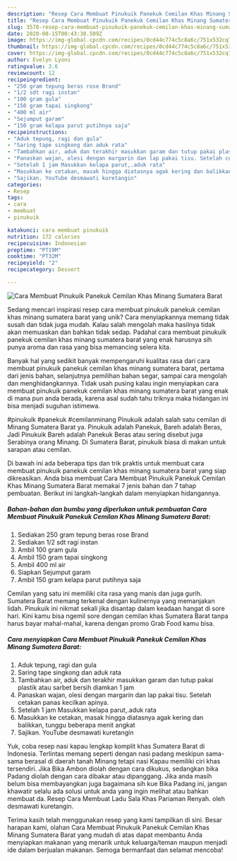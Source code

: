 ```yaml
---
description: "Resep Cara Membuat Pinukuik Panekuk Cemilan Khas Minang Sumatera Barat Anti Gagal"
title: "Resep Cara Membuat Pinukuik Panekuk Cemilan Khas Minang Sumatera Barat Anti Gagal"
slug: 3570-resep-cara-membuat-pinukuik-panekuk-cemilan-khas-minang-sumatera-barat-anti-gagal
date: 2020-08-15T00:43:38.509Z
image: https://img-global.cpcdn.com/recipes/0cd44c774c5c8a6c/751x532cq70/cara-membuat-pinukuik-panekuk-cemilan-khas-minang-sumatera-barat-foto-resep-utama.jpg
thumbnail: https://img-global.cpcdn.com/recipes/0cd44c774c5c8a6c/751x532cq70/cara-membuat-pinukuik-panekuk-cemilan-khas-minang-sumatera-barat-foto-resep-utama.jpg
cover: https://img-global.cpcdn.com/recipes/0cd44c774c5c8a6c/751x532cq70/cara-membuat-pinukuik-panekuk-cemilan-khas-minang-sumatera-barat-foto-resep-utama.jpg
author: Evelyn Lyons
ratingvalue: 3.6
reviewcount: 12
recipeingredient:
- "250 gram tepung beras rose Brand"
- "1/2 sdt ragi instan"
- "100 gram gula"
- "150 gram tapai singkong"
- "400 ml air"
- "Sejumput garam"
- "150 gram kelapa parut putihnya saja"
recipeinstructions:
- "Aduk tepung, ragi dan gula"
- "Saring tape singkong dan aduk rata"
- "Tambahkan air, aduk dan terakhir masukkan garam dan tutup pakai plastik atau sarbet bersih diamkan 1 jam"
- "Panaskan wajan, olesi dengan margarin dan lap pakai tisu. Setelah cetakan panas kecilkan apinya."
- "Setelah 1 jam Masukkan kelapa parut,.aduk rata"
- "Masukkan ke cetakan, masak hingga diatasnya agak kering dan balikkan, tunggu beberapa menit angkat"
- "Sajikan. YouTube desmawati kuretangin"
categories:
- Resep
tags:
- cara
- membuat
- pinukuik

katakunci: cara membuat pinukuik 
nutrition: 172 calories
recipecuisine: Indonesian
preptime: "PT19M"
cooktime: "PT32M"
recipeyield: "2"
recipecategory: Dessert

---
```



![Cara Membuat Pinukuik Panekuk Cemilan Khas Minang Sumatera Barat](https://img-global.cpcdn.com/recipes/0cd44c774c5c8a6c/751x532cq70/cara-membuat-pinukuik-panekuk-cemilan-khas-minang-sumatera-barat-foto-resep-utama.jpg)

Sedang mencari inspirasi resep cara membuat pinukuik panekuk cemilan khas minang sumatera barat yang unik? Cara menyiapkannya memang tidak susah dan tidak juga mudah. Kalau salah mengolah maka hasilnya tidak akan memuaskan dan bahkan tidak sedap. Padahal cara membuat pinukuik panekuk cemilan khas minang sumatera barat yang enak harusnya sih punya aroma dan rasa yang bisa memancing selera kita.

Banyak hal yang sedikit banyak mempengaruhi kualitas rasa dari cara membuat pinukuik panekuk cemilan khas minang sumatera barat, pertama dari jenis bahan, selanjutnya pemilihan bahan segar, sampai cara mengolah dan menghidangkannya. Tidak usah pusing kalau ingin menyiapkan cara membuat pinukuik panekuk cemilan khas minang sumatera barat yang enak di mana pun anda berada, karena asal sudah tahu triknya maka hidangan ini bisa menjadi suguhan istimewa.

#pinukuik #panekuk #cemilanminang Pinukuik adalah salah satu cemilan di Minang Sumatera Barat ya. Pinukuik adalah Panekuk, Bareh adalah Beras, Jadi Pinukuik Bareh adalah Panekuk Beras atau sering disebut juga Serabinya orang Minang. Di Sumatera Barat, pinukuik biasa di makan untuk sarapan atau cemilan.


Di bawah ini ada beberapa tips dan trik praktis untuk membuat cara membuat pinukuik panekuk cemilan khas minang sumatera barat yang siap dikreasikan. Anda bisa membuat Cara Membuat Pinukuik Panekuk Cemilan Khas Minang Sumatera Barat memakai 7 jenis bahan dan 7 tahap pembuatan. Berikut ini langkah-langkah dalam menyiapkan hidangannya.

<!--inarticleads1-->

##### Bahan-bahan dan bumbu yang diperlukan untuk pembuatan Cara Membuat Pinukuik Panekuk Cemilan Khas Minang Sumatera Barat:

1. Sediakan 250 gram tepung beras rose Brand
1. Sediakan 1/2 sdt ragi instan
1. Ambil 100 gram gula
1. Ambil 150 gram tapai singkong
1. Ambil 400 ml air
1. Siapkan Sejumput garam
1. Ambil 150 gram kelapa parut putihnya saja


Cemilan yang satu ini memiliki cita rasa yang manis dan juga gurih. Sumatera Barat memang terkenal dengan kulinernya yang memanjakan lidah. Pinukuik ini nikmat sekali jika disantap dalam keadaan hangat di sore hari. Kini kamu bisa ngemil sore dengan cemilan khas Sumatera Barat tanpa harus bayar mahal-mahal, karena dengan promo Grab Food kamu bisa. 

<!--inarticleads2-->

##### Cara menyiapkan Cara Membuat Pinukuik Panekuk Cemilan Khas Minang Sumatera Barat:

1. Aduk tepung, ragi dan gula
1. Saring tape singkong dan aduk rata
1. Tambahkan air, aduk dan terakhir masukkan garam dan tutup pakai plastik atau sarbet bersih diamkan 1 jam
1. Panaskan wajan, olesi dengan margarin dan lap pakai tisu. Setelah cetakan panas kecilkan apinya.
1. Setelah 1 jam Masukkan kelapa parut,.aduk rata
1. Masukkan ke cetakan, masak hingga diatasnya agak kering dan balikkan, tunggu beberapa menit angkat
1. Sajikan. YouTube desmawati kuretangin


Yuk, coba resep nasi kapau lengkap komplit khas Sumatera Barat di Indonesia. Terlintas memang seperti dengan nasi padang meskipun sama-sama berasal di daerah tanah Minang tetapi nasi Kapau memiliki ciri khas tersendiri. Jika Bika Ambon diolah dengan cara dikukus, sedangkan bika Padang diolah dengan cara dibakar atau dipanggang. Jika anda masih belum bisa membayangkan juga bagaimana sih kue Bika Padang ini, jangan khawatir selalu ada solusi untuk anda yang ingin melihat atau bahkan membuat da. Resep Cara Membuat Ladu Sala Khas Pariaman Renyah. oleh desmawati kuretangin. 

Terima kasih telah menggunakan resep yang kami tampilkan di sini. Besar harapan kami, olahan Cara Membuat Pinukuik Panekuk Cemilan Khas Minang Sumatera Barat yang mudah di atas dapat membantu Anda menyiapkan makanan yang menarik untuk keluarga/teman maupun menjadi ide dalam berjualan makanan. Semoga bermanfaat dan selamat mencoba!
